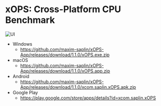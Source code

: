 # xOPS: Cross-Platform CPU Benchmark
![UI](https://github.com/maxim-saplin/xOPS-App/blob/master/Wide_img.png?raw=true)
- Windows
  - https://github.com/maxim-saplin/xOPS-App/releases/download/1.1.0/xOPS.exe.zip
- macOS
  - https://github.com/maxim-saplin/xOPS-App/releases/download/1.1.0/xOPS.app.zip
- Android
  - https://github.com/maxim-saplin/xOPS-App/releases/download/1.1.0/xcom.saplin.xOPS.apk.zip
- Google Play
  - https://play.google.com/store/apps/details?id=xcom.saplin.xOPS
 
